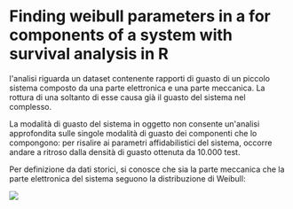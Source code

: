 # Finding weibull parameters in a for components of a system with survival analysis in R

l'analisi riguarda un dataset contenente rapporti di guasto di un piccolo sistema composto da una parte elettronica e una parte meccanica. La rottura di una soltanto di esse causa già il guasto del sistema nel complesso. 

La modalità di guasto del sistema in oggetto non consente un'analisi approfondita sulle singole modalità di guasto dei componenti che lo compongono: per risalire ai parametri affidabilistici del sistema, occorre andare a ritroso dalla densità di guasto ottenuta da 10.000 test. 

Per definizione da dati storici, si conosce che sia la parte meccanica che la parte elettronica del sistema seguono la distribuzione di Weibull: 

<img src="https://latex.codecogs.com/gif.latex?\(f(x)=\frac{\gamma}{\alpha}(\frac{x-\mu}{\alpha})^{(\gamma-1)}\exp{(-((x-\mu)/\alpha)^{\gamma})}\hspace{.3in} x \ge \mu; \gamma, \alpha > 0 \) " /> 


 
